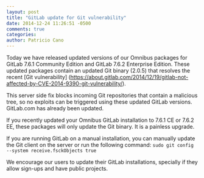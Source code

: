 ```yaml
---
layout: post
title: "GitLab update for Git vulnerability"
date: 2014-12-24 11:26:51 -0500
comments: true
categories:
author: Patricio Cano
---
```


Today we have released updated versions of our Omnibus packages for GitLab 7.6.1 Community Edition and GitLab 7.6.2
Enterprise Edition. These updated packages contain an updated Git binary (2.0.5) that resolves the recent [Git vulnerability]
(https://about.gitlab.com/2014/12/19/gitlab-not-affected-by-CVE-2014-9390-git-vulnerability/).

This server side fix blocks incoming Git repositories that contain a malicious tree, so no exploits can be triggered
using these updated GitLab versions. GitLab.com has already been updated.

If you recently updated your Omnibus GitLab installation to 7.6.1 CE or 7.6.2 EE, these packages will only update the
Git binary. It is a painless upgrade.

If you are running GitLab on a manual installation, you can manually update the Git client on the server or run the
following command: `sudo git config --system receive.fsckObjects true`

We encourage our users to update their GitLab installations, specially if they allow sign-ups and have public projects.
